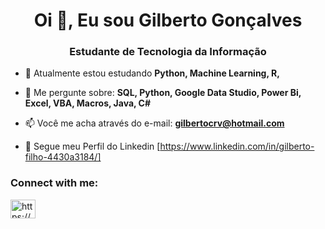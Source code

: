 <h1 align="center">Oi 👋, Eu sou Gilberto Gonçalves</h1>
<h3 align="center">Estudante de Tecnologia da Informação</h3>

- 🌱 Atualmente estou estudando **Python, Machine Learning, R,**

- 💬 Me pergunte sobre: **SQL, Python, Google Data Studio, Power Bi, Excel, VBA, Macros, Java, C#**

- 📫 Você me acha através do e-mail: **gilbertocrv@hotmail.com**

- 📄 Segue meu Perfil do Linkedin [https://www.linkedin.com/in/gilberto-filho-4430a3184/]

<h3 align="left">Connect with me:</h3>
<p align="left">
<a href="https://www.linkedin.com/in/gilberto-filho-4430a3184/" target="blank"><img align="center" src="https://raw.githubusercontent.com/rahuldkjain/github-profile-readme-generator/master/src/images/icons/Social/linked-in-alt.svg" alt="https://www.linkedin.com/in/gilberto-filho-4430a3184/" height="30" width="40" /></a>
</p>


